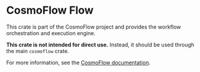 # CosmoFlow Flow

This crate is part of the CosmoFlow project and provides the workflow orchestration and execution engine.

**This crate is not intended for direct use.** Instead, it should be used through the main `cosmoflow` crate.

For more information, see the [CosmoFlow documentation](https://docs.rs/cosmoflow).
